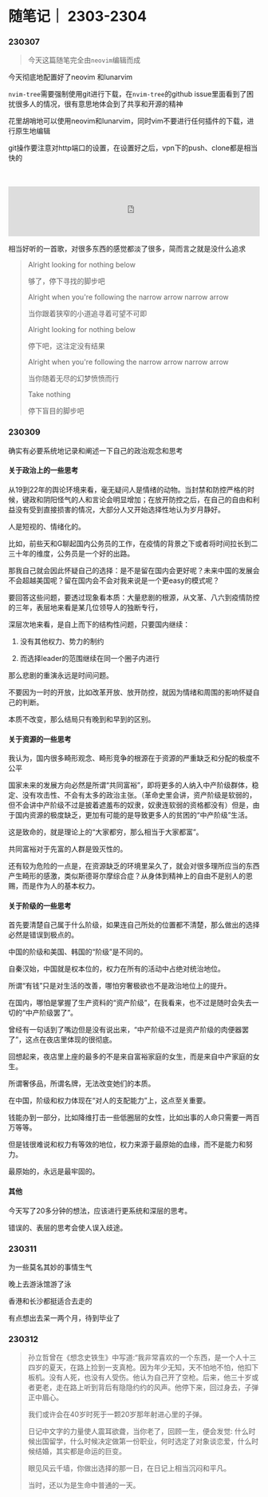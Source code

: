 # 随笔记｜ 2303-2304

### 230307

> 今天这篇随笔完全由`neovim`编辑而成

今天彻底地配置好了neovim 和lunarvim

`nvim-tree`需要强制使用git进行下载，在`nvim-tree`的github issue里面看到了困扰很多人的情况，很有意思地体会到了共享和开源的精神

花里胡哨地可以使用neovim和lunarvim，同时vim不要进行任何插件的下载，进行原生地编辑

git操作要注意对http端口的设置，在设置好之后，vpn下的push、clone都是相当快的
<br/>
<br/>
<br/>
<iframe frameborder="no" border="0" marginwidth="0" marginheight="0" width="100%" height="100" src="https://music.163.com/outchain/player?type=2&amp;id=28911983&amp;auto=0&amp;height=100"></iframe>

相当好听的一首歌，对很多东西的感觉都淡了很多，简而言之就是没什么追求
> Alright looking for nothing below
>
> 够了，停下寻找的脚步吧
>
> Alright when you're following the narrow arrow narrow arrow
>
> 当你跟着狭窄的小道追寻着可望不可即
>
> Alright looking for nothing below
>
> 停下吧，这注定没有结果
>
> Alright when you're following the narrow arrow narrow arrow
>
> 当你随着无尽的幻梦愤愤而行
>
> Take nothing
>
> 停下盲目的脚步吧


### 230309

确实有必要系统地记录和阐述一下自己的政治观念和思考

#### 关于政治上的一些思考

从19到22年的舆论环境来看，毫无疑问人是情绪的动物。当封禁和防控严格的时候，键政和阴阳怪气的人和言论会明显增加；在放开防控之后，在自己的自由和利益没有受到直接损害的情况，大部分人又开始选择性地认为岁月静好。

人是短视的、情绪化的。

比如，前些天和G聊起国内公务员的工作，在疫情的背景之下或者将时间拉长到二三十年的维度，公务员是一个好的出路。

那我自己就会因此怀疑自己的选择：是不是留在国内会更好呢？未来中国的发展会不会超越美国呢？留在国内会不会对我来说是一个更easy的模式呢？

要回答这些问题，要透过现象看本质：大量悲剧的根源，从文革、八六到疫情防控的三年，表层地来看是某几位领导人的独断专行，

深层次地来看，是自上而下的结构性问题，只要国内继续：

1. 没有其他权力、势力的制约

2. 而选择leader的范围继续在同一个圈子内进行

那么悲剧的重演永远是时间问题。

不要因为一时的开放，比如改革开放、放开防控，就因为情绪和周围的影响怀疑自己的判断。

本质不改变，那么结局只有晚到和早到的区别。


#### 关于资源的一些思考

我认为，国内很多畸形观念、畸形竞争的根源在于资源的严重缺乏和分配的极度不公平



国家未来的发展方向必然是所谓“共同富裕”，即将更多的人纳入中产阶级群体，稳定、没有攻击性、不会有太多的政治主张。（革命史里会讲，资产阶级是软弱的，但不会讲中产阶级不过是披着遮羞布的奴隶，奴隶连软弱的资格都没有）但是，由于国内资源的极度缺乏，更加有可能的是导致更多人的贫困的“中产阶级”生活。

这是致命的，就是理论上的“大家都穷，那么相当于大家都富”。

共同富裕对于先富的人群是毁灭性的。

还有较为危险的一点是，在资源缺乏的环境里呆久了，就会对很多理所应当的东西产生畸形的感激，类似斯德哥尔摩综合症？从身体到精神上的自由不是别人的恩赐，而是作为人的基本权力。


#### 关于阶级的一些思考

首先要清楚自己属于什么阶级，如果连自己所处的位置都不清楚，那么做出的选择必然是错误到极点的。

中国的阶级和美国、韩国的“阶级”是不同的。

自秦汉始，中国就是权本位的，权力在所有的活动中占绝对统治地位。

所谓“有钱”只是对生活的改善，哪怕穷奢极欲也不是政治地位上的提升。

在国内，哪怕是掌握了生产资料的“资产阶级”，在我看来，也不过是随时会失去一切的“中产阶级罢了”。

曾经有一句话到了嘴边但是没有说出来，“中产阶级不过是资产阶级的肉便器罢了”，这点在夜店里体现的很彻底。

回想起来，夜店里上座的最多的不是来自富裕家庭的女生，而是来自中产家庭的女生。

所谓奢侈品，所谓名牌，无法改变她们的本质。

在中国，阶级和权力体现在“对人的支配能力”上，这点至关重要。

钱能办到一部分，比如降维打击一些低圈层的女性，比如出事的人命只需要一两百万等等。

但是钱很难说和权力有等效的地位，权力来源于最原始的血缘，而不是能力和努力。

最原始的，永远是最牢固的。


#### 其他

今天写了20多分钟的想法，应该进行更系统和深层的思考。

错误的、表层的思考会使人误入歧途。



### 230311

为一些莫名其妙的事情生气

晚上去游泳馆游了泳

香港和长沙都挺适合去走的

有点想出去呆一两个月，待到毕业了



### 230312



> 孙立哲曾在《想念史铁生》中写道:“我非常喜欢的一个东西，是一个人十三四岁的夏天，在路上捡到一支真枪。因为年少无知，天不怕地不怕，他扣下板机。没有人死，也没有人受伤。他认为自己开了空枪。后来，他三十岁或者更老，走在路上听到背后有隐隐约约的风声。他停下来，回过身去，子弹正中眉心。
>
> 我们或许会在40岁时死于一颗20岁那年射进心里的子弹。
>
> 日记中文字的力量使人震耳欲聋，当你老了，回顾一生，便会发觉: 什么时候出国留学，什么时候决定做第一份职业，何时选定了对象谈恋爱，什么时候结婚，其实都是命运的巨变。
>
> 眼见风云千墙，你做出选择的那一日，在日记上相当沉闷和平凡。
>
> 当时，还以为是生命中普通的一天。















